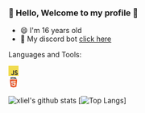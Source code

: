 ### 👋 Hello, Welcome to my profile 👋

- 😄 I'm 16 years old
- 🤖 My discord bot [click here](https://top.gg/bot/599408580042424321) 

Languages and Tools:

<code><a target="_blank" rel="noopener noreferrer" href="https://raw.githubusercontent.com/github/explore/80688e429a7d4ef2fca1e82350fe8e3517d3494d/topics/javascript/javascript.png"><img height="20" src="https://raw.githubusercontent.com/github/explore/80688e429a7d4ef2fca1e82350fe8e3517d3494d/topics/javascript/javascript.png" style="max-width:100%;"></a>
</code>
<code><a target="_blank" rel="noopener noreferrer" href="https://raw.githubusercontent.com/github/explore/80688e429a7d4ef2fca1e82350fe8e3517d3494d/topics/html/html.png"><img height="20" src="https://raw.githubusercontent.com/github/explore/80688e429a7d4ef2fca1e82350fe8e3517d3494d/topics/html/html.png" style="max-width:100%;"></a>
</code>

![xliel's github stats](https://github-readme-stats.vercel.app/api?username=xliel&show_icons=true&theme=dark)
[![Top Langs](https://github-readme-stats.vercel.app/api/top-langs/?username=xliel&layout=compact)]
